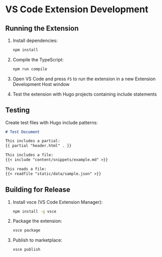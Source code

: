 # VS Code Extension Development

## Running the Extension

1. Install dependencies:
   ```bash
   npm install
   ```

2. Compile the TypeScript:
   ```bash
   npm run compile
   ```

3. Open VS Code and press `F5` to run the extension in a new Extension Development Host window

4. Test the extension with Hugo projects containing include statements

## Testing

Create test files with Hugo include patterns:

```markdown
# Test Document

This includes a partial:
{{ partial "header.html" . }}

This includes a file:
{{< include "content/snippets/example.md" >}}

This reads a file:
{{< readfile "static/data/sample.json" >}}
```

## Building for Release

1. Install vsce (VS Code Extension Manager):
   ```bash
   npm install -g vsce
   ```

2. Package the extension:
   ```bash
   vsce package
   ```

3. Publish to marketplace:
   ```bash
   vsce publish
   ```

